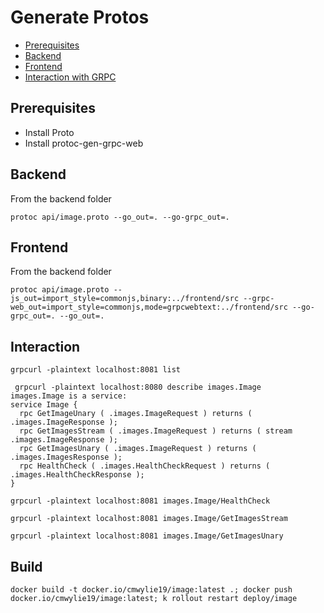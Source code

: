 # Generate Protos

- [Prerequisites](#prerequisites)
- [Backend](#backend)
- [Frontend](#frontend)
- [Interaction with GRPC](#interaction)

## Prerequisites
- Install Proto
- Install protoc-gen-grpc-web


## Backend
From the backend folder
```
protoc api/image.proto --go_out=. --go-grpc_out=.
```

## Frontend
From the backend folder
```
protoc api/image.proto --js_out=import_style=commonjs,binary:../frontend/src --grpc-web_out=import_style=commonjs,mode=grpcwebtext:../frontend/src --go-grpc_out=. --go_out=.
```

## Interaction
```
grpcurl -plaintext localhost:8081 list

 grpcurl -plaintext localhost:8080 describe images.Image
images.Image is a service:
service Image {
  rpc GetImageUnary ( .images.ImageRequest ) returns ( .images.ImageResponse );
  rpc GetImagesStream ( .images.ImageRequest ) returns ( stream .images.ImageResponse );
  rpc GetImagesUnary ( .images.ImageRequest ) returns ( .images.ImagesResponse );
  rpc HealthCheck ( .images.HealthCheckRequest ) returns ( .images.HealthCheckResponse );
}

grpcurl -plaintext localhost:8081 images.Image/HealthCheck

grpcurl -plaintext localhost:8081 images.Image/GetImagesStream

grpcurl -plaintext localhost:8081 images.Image/GetImagesUnary

```

## Build
```
docker build -t docker.io/cmwylie19/image:latest .; docker push docker.io/cmwylie19/image:latest; k rollout restart deploy/image
```